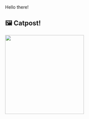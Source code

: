 Hello there!



## 🖼️ Catpost!

<sub>
    <img src="https://cdn2.thecatapi.com/images/UWrokquNj.png" height="256">
</sub>

